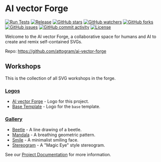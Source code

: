 # AI vector Forge

[![Run Tests](https://github.com/attogram/ai-vector-forge/actions/workflows/ci.yml/badge.svg)](https://github.com/attogram/ai-vector-forge/actions/workflows/ci.yml)
[![Release](https://img.shields.io/github/v/release/attogram/ai-vector-forge?style=flat)](https://github.com/attogram/ai-vector-forge/releases)
[![GitHub stars](https://img.shields.io/github/stars/attogram/ai-vector-forge?style=flat)](https://github.com/attogram/ai-vector-forge/stargazers)
[![GitHub watchers](https://img.shields.io/github/watchers/attogram/ai-vector-forge?style=flat)](https://github.com/attogram/ai-vector-forge/watchers)
[![GitHub forks](https://img.shields.io/github/forks/attogram/ai-vector-forge?style=flat)](https://github.com/attogram/ai-vector-forge/network/members)
[![GitHub issues](https://img.shields.io/github/issues/attogram/ai-vector-forge?style=flat)](https://github.com/attogram/ai-vector-forge/issues)
[![GitHub commit activity](https://img.shields.io/github/commit-activity/t/attogram/ai-vector-forge?style=flat)](https://github.com/attogram/ai-vector-forge/commits/main)
[![License](https://img.shields.io/github/license/attogram/ai-vector-forge?style=flat)](./LICENSE)

Welcome to the AI vector Forge, a collaborative space for humans and AI to create and remix self-contained SVGs.

Repo: https://github.com/attogram/ai-vector-forge

## Workshops

This is the collection of all SVG workshops in the forge.

### [Logos](./logos)

- [AI vector Forge](./logos/ai-vector-forge) - Logo for this project.
- [Base Template](./logos/base) - Logo for the `base` template.

### [Gallery](./gallery)

- [Beetle](./gallery/beetle) - A line drawing of a beetle.
- [Mandala](./gallery/mandala) - A breathing geometric pattern.
- [Smile](./gallery/smile) - A minimalist smiling face.
- [Stereogram](./gallery/stereogram) - A "Magic Eye" style stereogram.

See our [Project Documentation](./docs/README.md) for more information.
